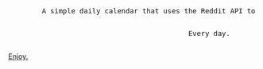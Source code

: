 
<p align="center">
  <pre>
        A simple daily calendar that uses the Reddit API to tell you what day it is with anime. 
  </pre>
  <pre>
                                           Every day.
  </pre>

</p>



[Enjoy.](https://kristenprescott.github.io/AnimeCalendar/)

